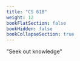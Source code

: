 ```yaml
---
title: "CS 61B"
weight: 12
bookFlatSection: false
bookHidden: false
bookCollapseSection: true
---
```



"Seek out knowledge"
